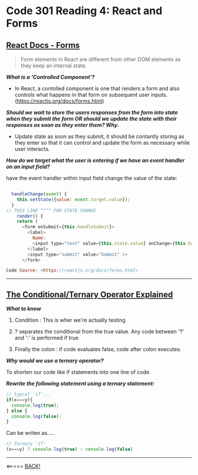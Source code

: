 # Code 301 Reading 4: React and Forms

## [React Docs - Forms](https://reactjs.org/docs/forms.html)

> Form elements in React are different from other DOM elements as they keep an internal state.

___What is a ‘Controlled Component’?___

* In React, a contolled component is one that renders a form and also controls what happens in that form on subsequent user inputs. (https://reactjs.org/docs/forms.html)

___Should we wait to store the users responses from the form into state when they submit the form OR should we update the state with their responses as soon as they enter them? Why.___

* Update state as soon as they submit, it should be contantly storing as they enter so that it can control and update the form as necessary while user interacts.

___How do we target what the user is entering if we have an event handler on an input field?___

have the event handler within input field change the value of the state:

```JavaScript

  handleChange(event) {
    this.setState({value: event.target.value});
  }
// THIS LINE ^^^^ FOR STATE CHANGE
    render() {
    return (
      <form onSubmit={this.handleSubmit}>
        <label>
          Name:
          <input type="text" value={this.state.value} onChange={this.handleChange} />
        </label>
        <input type="submit" value="Submit" />
      </form>

Code Source: <https://reactjs.org/docs/forms.html>
```

---

## [The Conditional/Ternary Operator Explained](https://codeburst.io/javascript-the-conditional-ternary-operator-explained-cac7218beeffl)

___What to know___

1. Condition : This is wher we're actually testing

2. ? separates the conditional from the true value. Any code between '?' and ':' is performed if true

3. Finally the colon : if code evaluates false, code after colon executes.


___Why would we use a ternary operator?___

To shorten our code like if statements into one line of code.

___Rewrite the following statement using a ternary statement:___

```JavaScript
// typcal 'if'...
if(x===y){
  console.log(true);
} else {
  console.log(false);
}
```

Can be writen as.....

```JavaScript
// Ternary 'if'
(x===y) ? console.log(true) : console.log(false)
```




---

<===== [BACK!](README.md)
